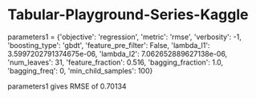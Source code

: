 # Tabular-Playground-Series-Kaggle


parameters1 = {'objective': 'regression',
 'metric': 'rmse',
 'verbosity': -1,
 'boosting_type': 'gbdt',
 'feature_pre_filter': False,
 'lambda_l1': 3.5997202791374675e-06,
 'lambda_l2': 7.062652889627138e-06,
 'num_leaves': 31,
 'feature_fraction': 0.516,
 'bagging_fraction': 1.0,
 'bagging_freq': 0,
 'min_child_samples': 100}
 
 parameters1 gives RMSE of 0.70134 
